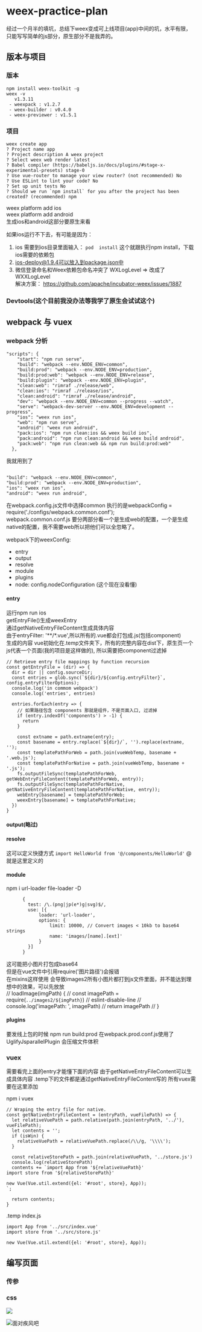 # weex-practice-plan
经过一个月半的填坑，总结下weex变成可上线项目(app)中间的坑，水平有限，只能写写简单的js部分，原生部分不是我弄的。

## 版本与项目

### 版本
```
npm install weex-toolkit -g
weex -v
   v1.3.11
 - weexpack : v1.2.7
 - weex-builder : v0.4.0
 - weex-previewer : v1.5.1
```

### 项目
```
weex create app
? Project name app
? Project description A weex project
? Select weex web render latest
? Babel compiler (https://babeljs.io/docs/plugins/#stage-x-experimental-presets) stage-0
? Use vue-router to manage your view router? (not recommended) No
? Use ESLint to lint your code? No
? Set up unit tests No
? Should we run `npm install` for you after the project has been created? (recommended) npm
```

weex platform add ios<br/>
weex platform add android<br/>
生成ios和android这部分要原生来看

如果ios运行不下去，有可能是因为：
1. ios 需要到ios目录里面输入：
```pod  install```
这个就跟执行npm install，下载ios需要的依赖包
2. ios-deploy@1.9.4可以放入到package.json中
3. 微信登录命名和Weex依赖包命名冲突了 WXLogLevel => 改成了WXXLogLevel<br/>
解决方案： https://github.com/apache/incubator-weex/issues/1887

### Devtools(这个目前我没办法等我学了原生会试试这个)

## webpack 与 vuex

### webpack 分析
```
"scripts": {
    "start": "npm run serve",
    "build": "webpack --env.NODE_ENV=common",
    "build:prod": "webpack --env.NODE_ENV=production",
    "build:prod:web": "webpack --env.NODE_ENV=release",
    "build:plugin": "webpack --env.NODE_ENV=plugin",
    "clean:web": "rimraf ./release/web",
    "clean:ios": "rimraf ./release/ios",
    "clean:android": "rimraf ./release/android",
    "dev": "webpack --env.NODE_ENV=common --progress --watch",
    "serve": "webpack-dev-server --env.NODE_ENV=development --progress",
    "ios": "weex run ios",
    "web": "npm run serve",
    "android": "weex run android",
    "pack:ios": "npm run clean:ios && weex build ios",
    "pack:android": "npm run clean:android && weex build android",
    "pack:web": "npm run clean:web && npm run build:prod:web"
  },
```

我就用到了

```

"build": "webpack --env.NODE_ENV=common",
"build:prod": "webpack --env.NODE_ENV=production",
"ios": "weex run ios",
"android": "weex run android",

```

在webpack.config.js文件中选择common 执行的是webpackConfig = require('./configs/webpack.common.conf');<br/>
webpack.common.conf.js 要分两部分看一个是生成web的配置，一个是生成native的配置，我不需要web所以把他们可以全忽略了。<br/>

webpack下的weexConfig:

* entry
* output
* resolve
* module
* plugins
* node: config.nodeConfiguration (这个现在没看懂)

#### entry
运行npm run ios<br/>
getEntryFile()生成weexEntry<br/>
通过getNativeEntryFileContent生成具体内容<br/>
由于entryFilter: '**/*.vue',所以所有的.vue都会打包成.js(包括component)<br/>
生成的内容 vue初始化在.temp文件夹下，所有的完整内容在dist下，原生页一个js代表一个页面(我的项目是这样做的), 所以需要把component过滤掉

```
// Retrieve entry file mappings by function recursion
const getEntryFile = (dir) => {
  dir = dir || config.sourceDir;
  const entries = glob.sync(`${dir}/${config.entryFilter}`, config.entryFilterOptions);
  console.log('in commom webpack')
  console.log('entries', entries)

  entries.forEach(entry => {
    // 如果路径包含 components 那就是组件，不是页面入口, 过滤掉
    if (entry.indexOf('components') > -1) {
      return
    }

    const extname = path.extname(entry);
    const basename = entry.replace(`${dir}/`, '').replace(extname, '');
    const templatePathForWeb = path.join(vueWebTemp, basename + '.web.js');
    const templatePathForNative = path.join(vueWebTemp, basename + '.js');
    fs.outputFileSync(templatePathForWeb, getWebEntryFileContent(templatePathForWeb, entry));
    fs.outputFileSync(templatePathForNative, getNativeEntryFileContent(templatePathForNative, entry));
    webEntry[basename] = templatePathForWeb;
    weexEntry[basename] = templatePathForNative;
  })
}
```

#### output(略过)

#### resolve
这可以定义快捷方式
```import HelloWorld from '@/components/HelloWorld'```
@就是这里定义的

#### module
npm i url-loader file-loader -D
```
      {
        test: /\.(png|jp(e*)g|svg)$/,  
        use: [{
            loader: 'url-loader',
            options: { 
                limit: 10000, // Convert images < 10kb to base64 strings
                name: 'images/[name].[ext]'
            }
        }]
      }
```
这可能把小图片打包成base64<br/>
但是在vue文件中引用require('图片路径')会报错<br/>
在mixins这样使用 会导致images2所有小图片都打到js文件里面，并不能达到理想中的效果，可以先放放<br/>
// loadImage(imgPath) {
//   const imagePath = require(`../images2/${imgPath}`) // eslint-disable-line
//   console.log('imagePath: ', imagePath)
//   return imagePath
// }

#### plugins
要发线上包的时候
npm run build:prod
在webpack.prod.conf.js使用了UglifyJsparallelPlugin 会压缩文件体积

### vuex
需要看完上面的entry才能懂下面的内容
由于getNativeEntryFileContent可以生成具体内容 
.temp下的文件都是通过getNativeEntryFileContent写的
所有vuex需要在这里添加

npm i vuex
```
// Wraping the entry file for native.
const getNativeEntryFileContent = (entryPath, vueFilePath) => {
  let relativeVuePath = path.relative(path.join(entryPath, '../'), vueFilePath);
  let contents = '';
  if (isWin) {
    relativeVuePath = relativeVuePath.replace(/\\/g, '\\\\');
  }

  const relativeStorePath = path.join(relativeVuePath, '../store.js')
  console.log(relativeStorePath)
  contents += `import App from '${relativeVuePath}'
import store from '${relativeStorePath}'

new Vue(Vue.util.extend({el: '#root', store}, App));
`;
  
  return contents;
}
```

.temp index.js
```
import App from '../src/index.vue'
import store from '../src/store.js'

new Vue(Vue.util.extend({el: '#root', store}, App));
```

## 编写页面
### 传参
### css

![](img/batch-another.png)

![面对疾风吧](http://upload-images.jianshu.io/upload_images/3876828-a4346506018aa44f.gif?imageMogr2/auto-orient/strip "哈赛给 啊痛")
